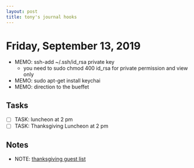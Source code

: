 ```yaml
---
layout: post
title: tony's journal hooks
---
```


# Friday, September 13, 2019
- MEMO: ssh-add ~/.ssh/id_rsa private key
  - you need to sudo chmod 400 id_rsa for private permission and view only
- MEMO: sudo apt-get install keychai
- MEMO: direction to the bueffet

## Tasks
- [ ] TASK: luncheon at 2 pm
- [ ] TASK: Thanksgiving Luncheon at 2 pm

## Notes
- NOTE: [thanksgiving guest list](13/thanksgiving_guest_list.md)
